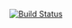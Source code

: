 [![Build Status](https://travis-ci.org/hhjcz/react-kostra.svg?branch=master)](https://travis-ci.org/hhjcz/react-kostra)
